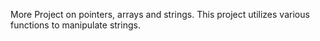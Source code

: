 More Project on pointers, arrays and strings. This project utilizes various functions to manipulate strings.
